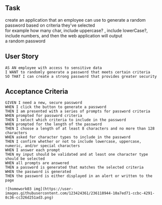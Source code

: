 ## Task  
create an application that an employee can use to generate a random password based on criteria they've selected  
for example how many char, include uppercase? , include lowerCase?, include numbers, and then the web application will output  
a random password  

## User Story

```
AS AN employee with access to sensitive data
I WANT to randomly generate a password that meets certain criteria
SO THAT I can create a strong password that provides greater security
```

## Acceptance Criteria

```
GIVEN I need a new, secure password
WHEN I click the button to generate a password
THEN I am presented with a series of prompts for password criteria
WHEN prompted for password criteria
THEN I select which criteria to include in the password
WHEN prompted for the length of the password
THEN I choose a length of at least 8 characters and no more than 128 characters
WHEN asked for character types to include in the password
THEN I confirm whether or not to include lowercase, uppercase, numeric, and/or special characters
WHEN I answer each prompt
THEN my input should be validated and at least one character type should be selected
WHEN all prompts are answered
THEN a password is generated that matches the selected criteria
WHEN the password is generated
THEN the password is either displayed in an alert or written to the page

![homework03 img](https://user-images.githubusercontent.com/123424361/236118944-10a7ed71-ccbc-4291-8c36-cc326d251ad3.png)

